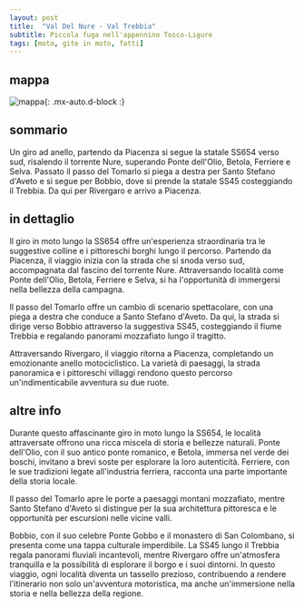 ```yaml
---
layout: post
title:  "Val Del Nure - Val Trebbia"
subtitle: Piccola fuga nell'appennino Tosco-Ligure
tags: [moto, gite in moto, fatti]
---
```


## mappa
![mappa](/assets/img/ValDelNure-ValTrebbia.png){: .mx-auto.d-block :}

## sommario 
Un giro ad anello, partendo da Piacenza si segue la statale SS654 verso sud, risalendo il torrente Nure, superando Ponte dell'Olio, Betola, Ferriere e Selva. Passato il passo del Tomarlo si piega a destra per Santo Stefano d'Aveto e si segue per Bobbio, dove si prende la statale SS45 costeggiando il Trebbia. Da qui per Rivergaro e arrivo a Piacenza.

## in dettaglio
Il giro in moto lungo la SS654 offre un'esperienza straordinaria tra le suggestive colline e i pittoreschi borghi lungo il percorso. Partendo da Piacenza, il viaggio inizia con la strada che si snoda verso sud, accompagnata dal fascino del torrente Nure. Attraversando località come Ponte dell'Olio, Betola, Ferriere e Selva, si ha l'opportunità di immergersi nella bellezza della campagna.

Il passo del Tomarlo offre un cambio di scenario spettacolare, con una piega a destra che conduce a Santo Stefano d'Aveto. Da qui, la strada si dirige verso Bobbio attraverso la suggestiva SS45, costeggiando il fiume Trebbia e regalando panorami mozzafiato lungo il tragitto. 

Attraversando Rivergaro, il viaggio ritorna a Piacenza, completando un emozionante anello motociclistico. La varietà di paesaggi, la strada panoramica e i pittoreschi villaggi rendono questo percorso un'indimenticabile avventura su due ruote.

## altre info
Durante questo affascinante giro in moto lungo la SS654, le località attraversate offrono una ricca miscela di storia e bellezze naturali. Ponte dell'Olio, con il suo antico ponte romanico, e Betola, immersa nel verde dei boschi, invitano a brevi soste per esplorare la loro autenticità. Ferriere, con le sue tradizioni legate all'industria ferriera, racconta una parte importante della storia locale.

Il passo del Tomarlo apre le porte a paesaggi montani mozzafiato, mentre Santo Stefano d'Aveto si distingue per la sua architettura pittoresca e le opportunità per escursioni nelle vicine valli. 

Bobbio, con il suo celebre Ponte Gobbo e il monastero di San Colombano, si presenta come una tappa culturale imperdibile. La SS45 lungo il Trebbia regala panorami fluviali incantevoli, mentre Rivergaro offre un'atmosfera tranquilla e la possibilità di esplorare il borgo e i suoi dintorni. In questo viaggio, ogni località diventa un tassello prezioso, contribuendo a rendere l'itinerario non solo un'avventura motoristica, ma anche un'immersione nella storia e nella bellezza della regione.